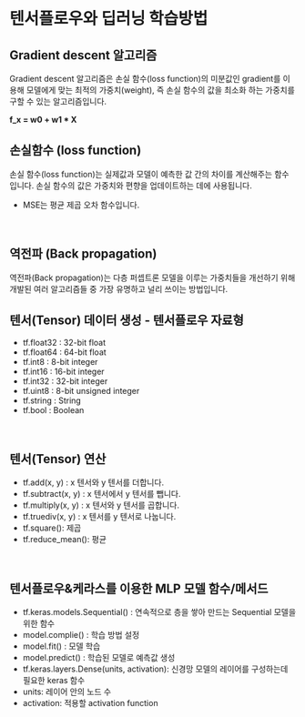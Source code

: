 # 텐서플로우와 딥러닝 학습방법

## Gradient descent 알고리즘
Gradient descent 알고리즘은 손실 함수(loss function)의 미분값인 gradient를 이용해 모델에게 맞는 최적의 가중치(weight), 즉 손실 함수의 값을 최소화 하는 가중치를 구할 수 있는 알고리즘입니다.  

**f_x = w0 + w1 * X**
<br>  

## 손실함수 (loss function)
손실 함수(loss function)는 실제값과 모델이 예측한 값 간의 차이를 계산해주는 함수입니다. 손실 함수의 값은 가중치와 편향을 업데이트하는 데에 사용됩니다.

* MSE는 평균 제곱 오차 함수입니다.  
<br>  

## 역전파 (Back propagation)
역전파(Back propagation)는 다층 퍼셉트론 모델을 이루는 가중치들을 개선하기 위해 개발된 여러 알고리즘들 중 가장 유명하고 널리 쓰이는 방법입니다.
<br>

## 텐서(Tensor) 데이터 생성 - 텐서플로우 자료형
* tf.float32 : 32-bit float
* tf.float64 : 64-bit float
* tf.int8 : 8-bit integer
* tf.int16 : 16-bit integer
* tf.int32 : 32-bit integer
* tf.uint8 : 8-bit unsigned integer
* tf.string : String
* tf.bool : Boolean
<br>

## 텐서(Tensor) 연산
* tf.add(x, y) : x 텐서와 y 텐서를 더합니다.
* tf.subtract(x, y) : x 텐서에서 y 텐서를 뺍니다.
* tf.multiply(x, y) : x 텐서와 y 텐서를 곱합니다.
* tf.truediv(x, y) : x 텐서를 y 텐서로 나눕니다.
* tf.square(): 제곱
* tf.reduce_mean(): 평균
<br>

## 텐서플로우&케라스를 이용한 MLP 모델 함수/메서드

* tf.keras.models.Sequential() : 연속적으로 층을 쌓아 만드는 Sequential 모델을 위한 함수
* model.complie() : 학습 방법 설정
* model.fit() : 모델 학습
* model.predict() : 학습된 모델로 예측값 생성
* tf.keras.layers.Dense(units, activation): 신경망 모델의 레이어를 구성하는데 필요한 keras 함수
* units: 레이어 안의 노드 수
* activation: 적용할 activation function